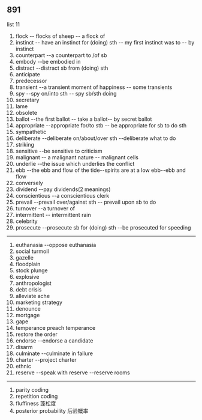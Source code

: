 ## 891

list 11

1. flock -- flocks of sheep -- a flock of
2. instinct -- have an instinct for (doing) sth -- my first instinct was to -- by instinct
3. counterpart --a counterpart to /of sb
4. embody --be embodied in
5. distract --distract sb from (doing) sth
6. anticipate
7. predecessor
8. transient --a transient  moment of happiness -- some transients
9. spy --spy on/into sth -- spy sb/sth doing
10. secretary
11. lame
12. obsolete
13. ballot --the first ballot -- take a ballot-- by secret ballot
14. appropriate --appropriate for/to stb -- be appropriate for sb to do sth
15. sympathetic
16. deliberate --deliberate on/about/over sth --deliberate what to do
17. striking
18. sensitive --be sensitive to criticism
19. malignant -- a malignant nature -- malignant cells
20. underlie --the issue which underlies the conflict
21. ebb --the ebb and flow of the tide--spirits are at a low ebb--ebb and flow
22. conversely
23. dividend --pay dividends(2 meanings) 
24. conscientious --a conscientious clerk
25. prevail --prevail over/against sth -- prevail upon sb to do
26. turnover --a turnover of
27. intermittent -- intermittent rain
28. celebrity
29. prosecute --prosecute sb for (doing) sth --be prosecuted for speeding

****

1. euthanasia --oppose euthanasia
2. social turmoil
3. gazelle
4. floodplain
5. stock plunge
6. explosive
7. anthropologist
8. debt crisis
9. alleviate ache
10. marketing strategy
11. denounce
12. mortgage
13. gape
14. temperance  preach temperance
15. restore the order
16. endorse --endorse a candidate
17. disarm
18. culminate --culminate in failure
19. charter --project charter
20. ethnic
21. reserve --speak with reserve --reserve rooms

***

1. parity coding
2. repetition coding
3. fluffiness 蓬松度
4. posterior probability 后验概率